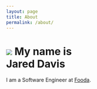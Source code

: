 ```yaml
---
layout: page
title: About
permalink: /about/
---
```


<h1 id="about" itemscope itemtype="http://schema.org/Person">
  <img id='gravatar' src="https://secure.gravatar.com/avatar/40351a1f06bcc57b91cb339d445f1c0c.png" itemprop="image" />
  My name is
  <br />
  <span class="large" itemprop="name">Jared Davis</span>
</h1>
<p>I am a Software Engineer at <a href="https://fooda.com">Fooda</a>.</p>
